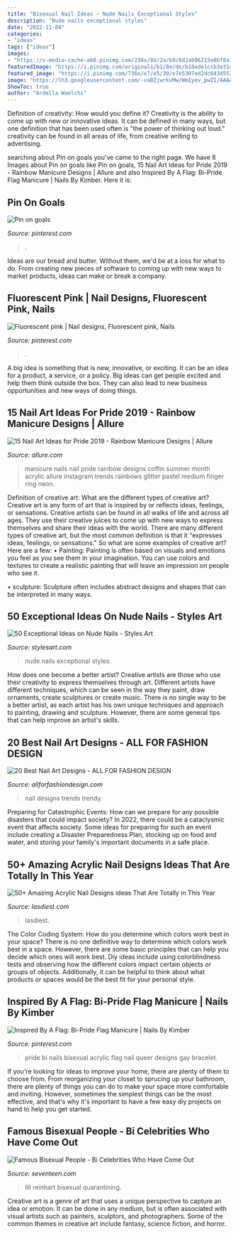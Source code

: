 ```yaml
---
title: "Bisexual Nail Ideas ~ Nude Nails Exceptional Styles"
description: "Nude nails exceptional styles"
date: "2022-11-04"
categories:
- "ideas"
tags: ["ideas"]
images:
- "https://s-media-cache-ak0.pinimg.com/236x/8d/2a/b9/8d2ab96215e8bf8a1c4ceb705911b4f9.jpg"
featuredImage: "https://i.pinimg.com/originals/b1/8e/de/b18ede1ccb3e31ab4eae7393f47b553d.jpg"
featured_image: "https://i.pinimg.com/736x/e7/e5/30/e7e5307ed2dc643d552fce1024624aab.jpg"
image: "https://lh3.googleusercontent.com/-vaBZjwrkvMw/WmIyev_pwZI/AAAAAAABFbc/-v2jRRuSla4XS-7xyvrG-4jLtISoHh8JACHMYCw/s0/39-Excellent-Combination2.jpg"
ShowToc: true
author: "Ardella Waelchi"
---
```



Definition of creativity: How would you define it?
Creativity is the ability to come up with new or innovative ideas. It can be defined in many ways, but one definition that has been used often is "the power of thinking out loud." creativity can be found in all areas of life, from creative writing to advertising.

	

		
searching about Pin on goals you've came to the right page. We have 8 Images about Pin on goals like Pin on goals, 15 Nail Art Ideas for Pride 2019 - Rainbow Manicure Designs | Allure and also Inspired By A Flag: Bi-Pride Flag Manicure | Nails By Kimber. Here it is:
		
    
## Pin On Goals

<img loading=lazy src="https://i.pinimg.com/originals/b1/8e/de/b18ede1ccb3e31ab4eae7393f47b553d.jpg" onerror="this.onerror=null;this.src='https://tse1.mm.bing.net/th?id=OIP.W5-bjHtm6rXp9YI0Jx2tcwHaNK&amp;pid=15.1';" alt="Pin on goals">

_Source: pinterest.com_

>. 

	

Ideas are our bread and butter. Without them, we'd be at a loss for what to do. From creating new pieces of software to coming up with new ways to market products, ideas can make or break a company.

    
## Fluorescent Pink | Nail Designs, Fluorescent Pink, Nails

<img loading=lazy src="https://i.pinimg.com/736x/e7/e5/30/e7e5307ed2dc643d552fce1024624aab.jpg" onerror="this.onerror=null;this.src='https://tse2.mm.bing.net/th?id=OIP.UtQjXMLcOTAT1I18gmLa5AHaJ3&amp;pid=15.1';" alt="Fluorescent pink | Nail designs, Fluorescent pink, Nails">

_Source: pinterest.com_

>. 

	

A big idea is something that is new, innovative, or exciting. It can be an idea for a product, a service, or a policy. Big ideas can get people excited and help them think outside the box. They can also lead to new business opportunities and new ways of doing things.

    
## 15 Nail Art Ideas For Pride 2019 - Rainbow Manicure Designs | Allure

<img loading=lazy src="https://media.allure.com/photos/5cf541ec5ee94d4f9726116f/16:9/w_2560%2Cc_limit/nails3.jpg" onerror="this.onerror=null;this.src='https://tse4.mm.bing.net/th?id=OIP.eppgbw4kmHIfRSSAfTDqWAHaEK&amp;pid=15.1';" alt="15 Nail Art Ideas for Pride 2019 - Rainbow Manicure Designs | Allure">

_Source: allure.com_

>manicure nails nail pride rainbow designs coffin summer month acrylic allure instagram trends rainbows glitter pastel medium finger ring neon. 

	

Definition of creative art: What are the different types of creative art?
Creative art is any form of art that is inspired by or reflects ideas, feelings, or sensations. Creative artists can be found in all walks of life and across all ages. They use their creative juices to come up with new ways to express themselves and share their ideas with the world. There are many different types of creative art, but the most common definition is that it "expresses ideas, feelings, or sensations." So what are some examples of creative art? Here are a few:
• Painting: Painting is often based on visuals and emotions you feel as you see them in your imagination. You can use colors and textures to create a realistic painting that will leave an impression on people who see it.

• sculpture: Sculpture often includes abstract designs and shapes that can be interpreted in many ways.

    
## 50 Exceptional Ideas On Nude Nails - Styles Art

<img loading=lazy src="https://lh3.googleusercontent.com/-vaBZjwrkvMw/WmIyev_pwZI/AAAAAAABFbc/-v2jRRuSla4XS-7xyvrG-4jLtISoHh8JACHMYCw/s0/39-Excellent-Combination2.jpg" onerror="this.onerror=null;this.src='https://tse4.mm.bing.net/th?id=OIP.idvRmfnfHKGpYfdeq7_fdwHaHa&amp;pid=15.1';" alt="50 Exceptional Ideas on Nude Nails - Styles Art">

_Source: stylesart.com_

>nude nails exceptional styles. 

	

How does one become a better artist?
Creative artists are those who use their creativity to express themselves through art. Different artists have different techniques, which can be seen in the way they paint, draw ornaments, create sculptures or create music. There is no single way to be a better artist, as each artist has his own unique techniques and approach to painting, drawing and sculpture. However, there are some general tips that can help improve an artist's skills.

    
## 20 Best Nail Art Designs - ALL FOR FASHION DESIGN

<img loading=lazy src="https://allforfashiondesign.com/wp-content/uploads/2013/11/ma-11-600x936.jpg" onerror="this.onerror=null;this.src='https://tse1.mm.bing.net/th?id=OIP.ClEjmFy-jrYEVe59M7PARwHaLj&amp;pid=15.1';" alt="20 Best Nail Art Designs - ALL FOR FASHION DESIGN">

_Source: allforfashiondesign.com_

>nail designs trends trendy. 

	

Preparing for Catastrophic Events: How can we prepare for any possible disasters that could impact society?
In 2022, there could be a cataclysmic event that affects society. Some ideas for preparing for such an event include creating a Disaster Preparedness Plan, stocking up on food and water, and storing your family's important documents in a safe place.

    
## 50+ Amazing Acrylic Nail Designs Ideas That Are Totally In This Year

<img loading=lazy src="https://www.lasdiest.com/wp-content/uploads/2020/03/nailsbynick96_52835321_824342577925352_4487497814773740154_n.jpg" onerror="this.onerror=null;this.src='https://tse1.mm.bing.net/th?id=OIP.nRj6XRNDqN8gq4hWT9ZjjgHaNs&amp;pid=15.1';" alt="50+ Amazing Acrylic Nail Designs ideas That Are Totally in This Year">

_Source: lasdiest.com_

>lasdiest. 

	

The Color Coding System: How do you determine which colors work best in your space?
There is no one definitive way to determine which colors work best in a space. However, there are some basic principles that can help you decide which ones will work best. Diy ideas include using colorblindness tests and observing how the different colors impact certain objects or groups of objects. Additionally, it can be helpful to think about what products or spaces would be the best fit for your personal style.

    
## Inspired By A Flag: Bi-Pride Flag Manicure | Nails By Kimber

<img loading=lazy src="https://s-media-cache-ak0.pinimg.com/236x/8d/2a/b9/8d2ab96215e8bf8a1c4ceb705911b4f9.jpg" onerror="this.onerror=null;this.src='https://tse2.mm.bing.net/th?id=OIP.VMPyk-qQxStNyZ2cgNykowHaFj&amp;pid=15.1';" alt="Inspired By A Flag: Bi-Pride Flag Manicure | Nails By Kimber">

_Source: pinterest.com_

>pride bi nails bisexual acrylic flag nail queer designs gay bracelet. 

	

If you're looking for ideas to improve your home, there are plenty of them to choose from. From reorganizing your closet to sprucing up your bathroom, there are plenty of things you can do to make your space more comfortable and inviting. However, sometimes the simplest things can be the most effective, and that's why it's important to have a few easy diy projects on hand to help you get started.

    
## Famous Bisexual People - Bi Celebrities Who Have Come Out

<img loading=lazy src="https://hips.hearstapps.com/hmg-prod.s3.amazonaws.com/images/lili-reinhart-attends-time-100-next-at-pier-17-on-november-news-photo-1596726790.jpg?crop=1.00xw:0.401xh;0,0.0423xh&amp;resize=1200:*" onerror="this.onerror=null;this.src='https://tse4.mm.bing.net/th?id=OIP.2QcHTpfQFZGcACX7LTOmJgHaDt&amp;pid=15.1';" alt="Famous Bisexual People - Bi Celebrities Who Have Come Out">

_Source: seventeen.com_

>lili reinhart bisexual quarantining. 

	

Creative art is a genre of art that uses a unique perspective to capture an idea or emotion. It can be done in any medium, but is often associated with visual artists such as painters, sculptors, and photographers. Some of the common themes in creative art include fantasy, science fiction, and horror.

